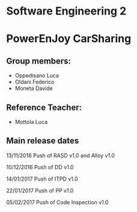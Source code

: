 # Software Engineering 2
# PowerEnJoy CarSharing
## Group members:
- Oppedisano Luca
- Oldani Federico
- Moneta Davide

## Reference Teacher:
- Mottola Luca

## Main release dates
13/11/2016 Push of RASD v1.0 and Alloy v1.0

10/12/2016 Push of DD v1.0

14/01/2017 Push of ITPD v1.0

22/01/2017 Push of PP v1.0

05/02/2017 Push of Code Inspection v1.0